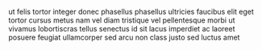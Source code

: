 ut felis tortor integer donec phasellus phasellus ultricies faucibus elit eget
tortor cursus metus nam vel diam tristique vel pellentesque morbi ut vivamus
lobortiscras tellus senectus id sit lacus imperdiet ac laoreet posuere feugiat
ullamcorper sed arcu non class justo sed luctus amet